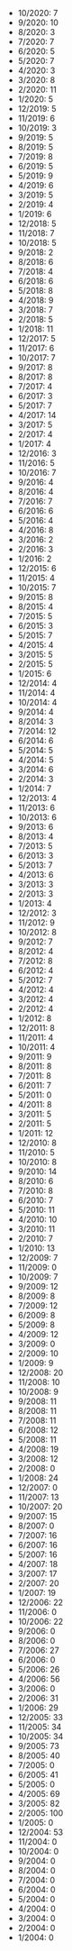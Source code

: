 *  10/2020: 7
*  9/2020: 10
*  8/2020: 3
*  7/2020: 7
*  6/2020: 5
*  5/2020: 7
*  4/2020: 3
*  3/2020: 8
*  2/2020: 11
*  1/2020: 5
*  12/2019: 5
*  11/2019: 6
*  10/2019: 3
*  9/2019: 5
*  8/2019: 5
*  7/2019: 8
*  6/2019: 5
*  5/2019: 9
*  4/2019: 6
*  3/2019: 5
*  2/2019: 4
*  1/2019: 6
*  12/2018: 5
*  11/2018: 7
*  10/2018: 5
*  9/2018: 2
*  8/2018: 6
*  7/2018: 4
*  6/2018: 6
*  5/2018: 8
*  4/2018: 9
*  3/2018: 7
*  2/2018: 5
*  1/2018: 11
*  12/2017: 5
*  11/2017: 6
*  10/2017: 7
*  9/2017: 8
*  8/2017: 8
*  7/2017: 4
*  6/2017: 3
*  5/2017: 7
*  4/2017: 14
*  3/2017: 5
*  2/2017: 4
*  1/2017: 4
*  12/2016: 3
*  11/2016: 5
*  10/2016: 7
*  9/2016: 4
*  8/2016: 4
*  7/2016: 7
*  6/2016: 6
*  5/2016: 4
*  4/2016: 8
*  3/2016: 2
*  2/2016: 3
*  1/2016: 2
*  12/2015: 6
*  11/2015: 4
*  10/2015: 7
*  9/2015: 8
*  8/2015: 4
*  7/2015: 5
*  6/2015: 3
*  5/2015: 7
*  4/2015: 4
*  3/2015: 5
*  2/2015: 5
*  1/2015: 6
*  12/2014: 4
*  11/2014: 4
*  10/2014: 4
*  9/2014: 4
*  8/2014: 3
*  7/2014: 12
*  6/2014: 6
*  5/2014: 5
*  4/2014: 5
*  3/2014: 6
*  2/2014: 3
*  1/2014: 7
*  12/2013: 4
*  11/2013: 6
*  10/2013: 6
*  9/2013: 6
*  8/2013: 4
*  7/2013: 5
*  6/2013: 3
*  5/2013: 7
*  4/2013: 6
*  3/2013: 3
*  2/2013: 3
*  1/2013: 4
*  12/2012: 3
*  11/2012: 9
*  10/2012: 8
*  9/2012: 7
*  8/2012: 4
*  7/2012: 8
*  6/2012: 4
*  5/2012: 7
*  4/2012: 4
*  3/2012: 4
*  2/2012: 4
*  1/2012: 8
*  12/2011: 8
*  11/2011: 4
*  10/2011: 4
*  9/2011: 9
*  8/2011: 8
*  7/2011: 8
*  6/2011: 7
*  5/2011: 0
*  4/2011: 8
*  3/2011: 5
*  2/2011: 5
*  1/2011: 12
*  12/2010: 8
*  11/2010: 5
*  10/2010: 8
*  9/2010: 14
*  8/2010: 6
*  7/2010: 8
*  6/2010: 7
*  5/2010: 11
*  4/2010: 10
*  3/2010: 11
*  2/2010: 7
*  1/2010: 13
*  12/2009: 7
*  11/2009: 0
*  10/2009: 7
*  9/2009: 12
*  8/2009: 8
*  7/2009: 12
*  6/2009: 8
*  5/2009: 8
*  4/2009: 12
*  3/2009: 0
*  2/2009: 10
*  1/2009: 9
*  12/2008: 20
*  11/2008: 10
*  10/2008: 9
*  9/2008: 11
*  8/2008: 11
*  7/2008: 11
*  6/2008: 12
*  5/2008: 11
*  4/2008: 19
*  3/2008: 12
*  2/2008: 0
*  1/2008: 24
*  12/2007: 0
*  11/2007: 13
*  10/2007: 20
*  9/2007: 15
*  8/2007: 0
*  7/2007: 16
*  6/2007: 16
*  5/2007: 16
*  4/2007: 18
*  3/2007: 17
*  2/2007: 20
*  1/2007: 19
*  12/2006: 22
*  11/2006: 0
*  10/2006: 22
*  9/2006: 0
*  8/2006: 0
*  7/2006: 27
*  6/2006: 0
*  5/2006: 26
*  4/2006: 56
*  3/2006: 0
*  2/2006: 31
*  1/2006: 29
*  12/2005: 33
*  11/2005: 34
*  10/2005: 34
*  9/2005: 73
*  8/2005: 40
*  7/2005: 0
*  6/2005: 41
*  5/2005: 0
*  4/2005: 69
*  3/2005: 82
*  2/2005: 100
*  1/2005: 0
*  12/2004: 53
*  11/2004: 0
*  10/2004: 0
*  9/2004: 0
*  8/2004: 0
*  7/2004: 0
*  6/2004: 0
*  5/2004: 0
*  4/2004: 0
*  3/2004: 0
*  2/2004: 0
*  1/2004: 0